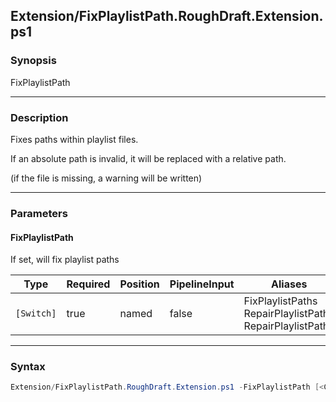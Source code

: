 Extension/FixPlaylistPath.RoughDraft.Extension.ps1
--------------------------------------------------

### Synopsis
FixPlaylistPath

---

### Description

Fixes paths within playlist files.  

If an absolute path is invalid, it will be replaced with a relative path.

(if the file is missing, a warning will be written)

---

### Parameters
#### **FixPlaylistPath**
If set, will fix playlist paths

|Type      |Required|Position|PipelineInput|Aliases                                                        |
|----------|--------|--------|-------------|---------------------------------------------------------------|
|`[Switch]`|true    |named   |false        |FixPlaylistPaths<br/>RepairPlaylistPath<br/>RepairPlaylistPaths|

---

### Syntax
```PowerShell
Extension/FixPlaylistPath.RoughDraft.Extension.ps1 -FixPlaylistPath [<CommonParameters>]
```
